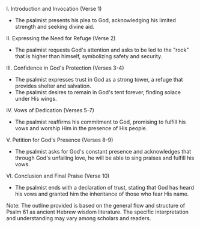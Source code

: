 I. Introduction and Invocation (Verse 1)
- The psalmist presents his plea to God, acknowledging his limited strength and seeking divine aid.
  
II. Expressing the Need for Refuge (Verse 2)
- The psalmist requests God's attention and asks to be led to the "rock" that is higher than himself, symbolizing safety and security.

III. Confidence in God's Protection (Verses 3-4)
- The psalmist expresses trust in God as a strong tower, a refuge that provides shelter and salvation.
- The psalmist desires to remain in God's tent forever, finding solace under His wings.

IV. Vows of Dedication (Verses 5-7)
- The psalmist reaffirms his commitment to God, promising to fulfill his vows and worship Him in the presence of His people.

V. Petition for God's Presence (Verses 8-9)
- The psalmist asks for God's constant presence and acknowledges that through God's unfailing love, he will be able to sing praises and fulfill his vows.

VI. Conclusion and Final Praise (Verse 10)
- The psalmist ends with a declaration of trust, stating that God has heard his vows and granted him the inheritance of those who fear His name.

Note: The outline provided is based on the general flow and structure of Psalm 61 as ancient Hebrew wisdom literature. The specific interpretation and understanding may vary among scholars and readers.